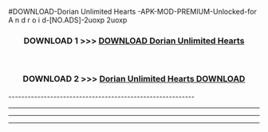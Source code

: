 #DOWNLOAD-Dorian Unlimited Hearts -APK-MOD-PREMIUM-Unlocked-for A n d r o i d-[NO.ADS]-2uoxp 2uoxp 



<div align="center">

<h3>DOWNLOAD 1 >>> <a href="https://t.co/FKmqrqFo6t??judul=Dorian Unlimited Hearts ">DOWNLOAD Dorian Unlimited Hearts </a></h3><br>

<h3>DOWNLOAD 2 >>> <a href="https://t.co/FKmqrqFo6t??judul=Dorian Unlimited Hearts ">Dorian Unlimited Hearts  DOWNLOAD </a></h3>

</div>
----------------------------------------------------------

----------------------------------------------------------

----------------------------------------------------------

----------------------------------------------------------



